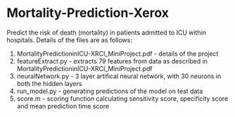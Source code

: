 # Mortality-Prediction-Xerox
Predict the risk of death (mortality) in patients admitted to ICU within hospitals.
Details of the files are as follows:
<ol type="1">
<li>MortalityPredictioninICU-XRCI_MiniProject.pdf - details of the project
<li>featureExtract.py - extracts 79 features from data as described in MortalityPredictioninICU-XRCI_MiniProject.pdf</li>
<li>neuralNetwork.py - 3 layer artifical neural network, with 30 neurons in both the hidden layers</li>
<li>run_model.py - generating predictions of the model on test data</li>
<li>score.m - scoring function calculating sensitivity score, specificity score and mean prediction time score</li>
</ol>
